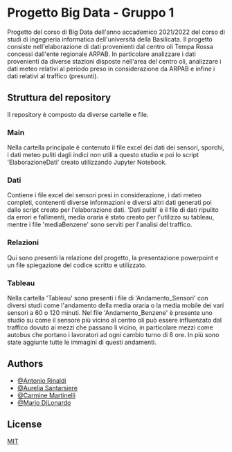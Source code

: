 
# Progetto Big Data - Gruppo 1

Progetto del corso di Big Data dell'anno accademico 2021/2022 del corso di studi di ingegneria informatica dell'università della Basilicata.
Il progetto consiste nell'elaborazione di dati provenienti dal centro oli Tempa Rossa concessi dall'ente regionale ARPAB. In particolare analizzare i dati provenienti da diverse stazioni disposte nell'area del centro oli, analizzare i dati meteo relativi al periodo preso in considerazione da ARPAB e infine i dati relativi al traffico (presunti).

## Struttura del repository
Il repository è composto da diverse cartelle e file.
### Main
Nella cartella principale è contenuto il file excel dei dati dei sensori, sporchi, i dati meteo puliti dagli indici non utili a questo studio e poi lo script 'ElaborazioneDati' creato utilizzando Jupyter Notebook.
### Dati
Contiene i file excel dei sensori presi in considerazione, i dati meteo completi, contenenti diverse informazioni e diversi altri dati generati poi dallo script creato per l'elaborazione dati. 'Dati puliti' è il file di dati ripulito da errori e fallimenti, media oraria è stato creato per l'utilizzo su tableau, mentre i file 'mediaBenzene' sono serviti per l'analisi del traffico.
### Relazioni
Qui sono presenti la relazione del progetto, la presentazione powerpoint e un file spiegazione del codice scritto e utilizzato.
### Tableau
Nella cartella 'Tableau' sono presenti i file di 'Andamento_Sensori' con diversi studi come l'andamento della media oraria o la media mobile dei vari sensori a 60 o 120 minuti. Nel file 'Andamento_Benzene' è presente uno studio su come il sensore più vicino al centro oli può essere influenzato dal traffico dovuto ai mezzi che passano li vicino, in particolare mezzi come autobus che portano i lavoratori ad ogni cambio turno di 8 ore. In più sono state aggiunte tutte le immagini di questi andamenti.

## Authors

- [@Antonio Rinaldi](https://github.com/CH4nt014)
- [@Aurelia Santarsiere](https://github.com/Santarsiere)
- [@Carmine Martinelli](https://github.com/carm1ne123)
- [@Mario DiLonardo](https://github.com/MarioBros2699) 


## License

[MIT](https://choosealicense.com/licenses/mit/)

